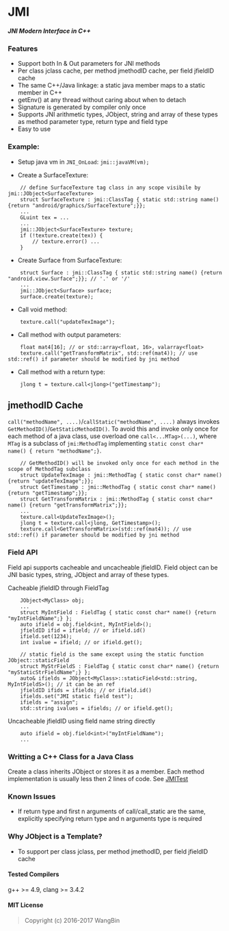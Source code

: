# JMI
**_JNI Modern Interface in C++_**

### Features

- Support both In & Out parameters for JNI methods
- Per class jclass cache, per method jmethodID cache, per field jfieldID cache
- The same C++/Java linkage: a static java member maps to a static member in C++
- getEnv() at any thread without caring about when to detach
- Signature is generated by compiler only once
- Supports JNI arithmetic types, JObject, string and array of these types as method parameter type, return type and field type
- Easy to use

### Example:
- Setup java vm in `JNI_OnLoad`: `jmi::javaVM(vm);`

- Create a SurfaceTexture: 
```
    // define SurfaceTexture tag class in any scope visibile by jmi::JObject<SurfaceTexture>
    struct SurfaceTexture : jmi::ClassTag { static std::string name() {return "android/graphics/SurfaceTexture";}};
    ...
    GLuint tex = ...
    ...
    jmi::JObject<SurfaceTexture> texture;
    if (!texture.create(tex)) {
        // texture.error() ...
    }
```

- Create Surface from SurfaceTexture:
```
    struct Surface : jmi::ClassTag { static std::string name() {return "android.view.Surface";}}; // '.' or '/'
    ...
    jmi::JObject<Surface> surface;
    surface.create(texture);
```

- Call void method:
```
    texture.call("updateTexImage");
```

- Call method with output parameters:
```
    float mat4[16]; // or std::array<float, 16>, valarray<float>
    texture.call("getTransformMatrix", std::ref(mat4)); // use std::ref() if parameter should be modified by jni method
```

- Call method with a return type:
```
    jlong t = texture.call<jlong>("getTimestamp");
```

## jmethodID Cache

`call("methodName", ....)`/`callStatic("methodName", ....)` always invokes `GetMethodID()`/`GetStaticMethodID()`. To avoid this and invoke only once for each method of a java class, use overload one `call<...MTag>(...)`, where `MTag` is a subclass of `jmi:MethodTag` implementing `static const char* name() { return "methodName";}`.

```
    // GetMethodID() will be invoked only once for each method in the scope of MethodTag subclass
    struct UpdateTexImage : jmi::MethodTag { static const char* name() {return "updateTexImage";}};
    struct GetTimestamp : jmi::MethodTag { static const char* name() {return "getTimestamp";}};
    struct GetTransformMatrix : jmi::MethodTag { static const char* name() {return "getTransformMatrix";}};
    ...
    texture.call<UpdateTexImage>();
    jlong t = texture.call<jlong, GetTimestamp>();
    texture.call<GetTransformMatrix>(std::ref(mat4)); // use std::ref() if parameter should be modified by jni method
```

### Field API

Field api supports cacheable and uncacheable jfieldID. Field object can be JNI basic types, string, JObject and array of these types.

Cacheable jfieldID through FieldTag

```
    JObject<MyClass> obj;
    ...
    struct MyIntField : FieldTag { static const char* name() {return "myIntFieldName";} };
    auto ifield = obj.field<int, MyIntField>();
    jfieldID ifid = ifield; // or ifield.id()
    ifield.set(1234);
    int ivalue = ifield; // or ifield.get();

    // static field is the same except using the static function JObject::staticField
    struct MyStrFieldS : FieldTag { static const char* name() {return "myStaticStrFieldName";} };
    auto& ifields = JObject<MyClass>::staticField<std::string, MyIntFieldS>(); // it can be an ref
    jfieldID ifids = ifields; // or ifield.id()
    ifields.set("JMI static field test");
    ifields = "assign";
    std::string ivalues = ifields; // or ifield.get();
```

Uncacheable jfieldID using field name string directly

```
    auto ifield = obj.field<int>("myIntFieldName");
    ...
```

### Writting a C++ Class for a Java Class

Create a class inherits JObject<YouClassTag> or stores it as a member. Each method implementation is usually less then 2 lines of code. See [JMITest](test/JMITest.h)

### Known Issues

- If return type and first n arguments of call/call_static are the same, explicitly specifying return type and n arguments type is required

### Why JObject is a Template?
- To support per class jclass, per method jmethodID, per field jfieldID cache

#### Tested Compilers

g++ >= 4.9, clang >= 3.4.2

#### MIT License
>Copyright (c) 2016-2017 WangBin

